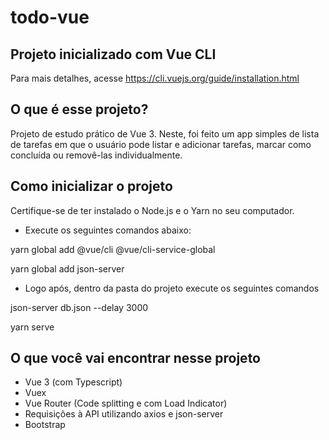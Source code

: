 # todo-vue

## Projeto inicializado com Vue CLI

Para mais detalhes, acesse <https://cli.vuejs.org/guide/installation.html>

## O que é esse projeto?

Projeto de estudo prático de Vue 3. Neste, foi feito um app simples de lista de tarefas em que o usuário pode listar e adicionar tarefas, marcar como concluída ou removê-las individualmente.

## Como inicializar o projeto

Certifique-se de ter instalado o Node.js e o Yarn no seu computador.

* Execute os seguintes comandos abaixo:

yarn global add @vue/cli @vue/cli-service-global

yarn global add json-server

* Logo após, dentro da pasta do projeto execute os seguintes comandos

json-server db.json --delay 3000

yarn serve

## O que você vai encontrar nesse projeto

* Vue 3 (com Typescript)
* Vuex
* Vue Router (Code splitting e com Load Indicator)
* Requisições à API utilizando axios e json-server
* Bootstrap

